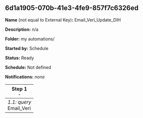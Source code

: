 ## 6d1a1905-070b-41e3-4fe9-857f7c6326ed

**Name** (not equal to External Key)**:** Email_Veri_Update_DIH

**Description:** n/a

**Folder:** my automations/

**Started by:** Schedule

**Status:** Ready

**Schedule:** Not defined

**Notifications:** _none_


| Step 1<br>_<small>-</small>_ |
| --- |
| _1.1: query_<br>Email_Veri |
